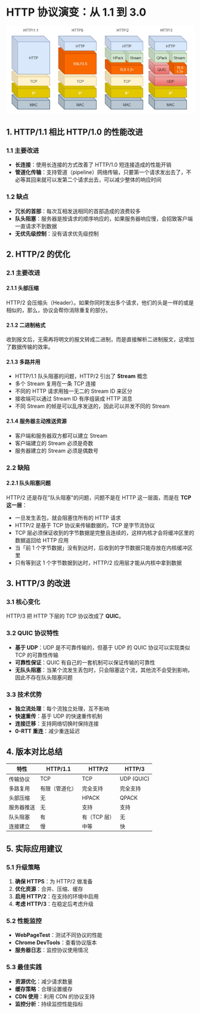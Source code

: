 # HTTP 协议演变：从 1.1 到 3.0

![HTTP协议演变图](../../../assets/image.png)

## 1. HTTP/1.1 相比 HTTP/1.0 的性能改进

### 1.1 主要改进

- **长连接**：使用长连接的方式改善了 HTTP/1.0 短连接造成的性能开销
- **管道化传输**：支持管道（pipeline）网络传输，只要第一个请求发出去了，不必等其回来就可以发第二个请求出去，可以减少整体的响应时间

### 1.2 缺点

- **冗长的首部**：每次互相发送相同的首部造成的浪费较多
- **队头阻塞**：服务器是按请求的顺序响应的，如果服务器响应慢，会招致客户端一直请求不到数据
- **无优先级控制**：没有请求优先级控制

## 2. HTTP/2 的优化

### 2.1 主要改进

#### 2.1.1 头部压缩

HTTP/2 会压缩头（Header）。如果你同时发出多个请求，他们的头是一样的或是相似的，那么，协议会帮你消除重复的部分。

#### 2.1.2 二进制格式

收到报文后，无需再将明文的报文转成二进制，而是直接解析二进制报文，这增加了数据传输的效率。

#### 2.1.3 多路并用

- HTTP/1.1 队头阻塞的问题，HTTP/2 引出了 **Stream** 概念
- 多个 Stream 复用在一条 TCP 连接
- 不同的 HTTP 请求用独一无二的 Stream ID 来区分
- 接收端可以通过 Stream ID 有序组装成 HTTP 消息
- 不同 Stream 的帧是可以乱序发送的，因此可以并发不同的 Stream

#### 2.1.4 服务器主动推送资源

- 客户端和服务器双方都可以建立 Stream
- 客户端建立的 Stream 必须是奇数
- 服务器建立的 Stream 必须是偶数号

### 2.2 缺陷

#### 2.2.1 队头阻塞问题

HTTP/2 还是存在"队头阻塞"的问题，问题不是在 HTTP 这一层面，而是在 **TCP 这一层**：

- 一旦发生丢包，就会阻塞住所有的 HTTP 请求
- HTTP/2 是基于 TCP 协议来传输数据的，TCP 是字节流协议
- TCP 层必须保证收到的字节数据是完整且连续的，这样内核才会将缓冲区里的数据返回给 HTTP 应用
- 当「前 1 个字节数据」没有到达时，后收到的字节数据只能存放在内核缓冲区里
- 只有等到这 1 个字节数据到达时，HTTP/2 应用层才能从内核中拿到数据

## 3. HTTP/3 的改进

### 3.1 核心变化

HTTP/3 把 HTTP 下层的 TCP 协议改成了 **QUIC**。

### 3.2 QUIC 协议特性

- **基于 UDP**：UDP 是不可靠传输的，但基于 UDP 的 QUIC 协议可以实现类似 TCP 的可靠性传输
- **可靠性保证**：QUIC 有自己的一套机制可以保证传输的可靠性
- **无队头阻塞**：当某个流发生丢包时，只会阻塞这个流，其他流不会受到影响，因此不存在队头阻塞问题

### 3.3 技术优势

- **独立流处理**：每个流独立处理，互不影响
- **快速重传**：基于 UDP 的快速重传机制
- **连接迁移**：支持网络切换时保持连接
- **0-RTT 重连**：减少重连延迟

## 4. 版本对比总结

| 特性       | HTTP/1.1       | HTTP/2       | HTTP/3     |
| ---------- | -------------- | ------------ | ---------- |
| 传输协议   | TCP            | TCP          | UDP (QUIC) |
| 多路复用   | 有限（管道化） | 完全支持     | 完全支持   |
| 头部压缩   | 无             | HPACK        | QPACK      |
| 服务器推送 | 无             | 支持         | 支持       |
| 队头阻塞   | 有             | 有（TCP 层） | 无         |
| 连接建立   | 慢             | 中等         | 快         |

## 5. 实际应用建议

### 5.1 升级策略

1. **确保 HTTPS**：为 HTTP/2 做准备
2. **优化资源**：合并、压缩、缓存
3. **启用 HTTP/2**：在支持的环境中启用
4. **考虑 HTTP/3**：在稳定后考虑升级

### 5.2 性能监控

- **WebPageTest**：测试不同协议的性能
- **Chrome DevTools**：查看协议版本
- **服务器日志**：监控协议使用情况

### 5.3 最佳实践

- **资源优化**：减少请求数量
- **缓存策略**：合理设置缓存
- **CDN 使用**：利用 CDN 的协议支持
- **监控分析**：持续监控性能指标
